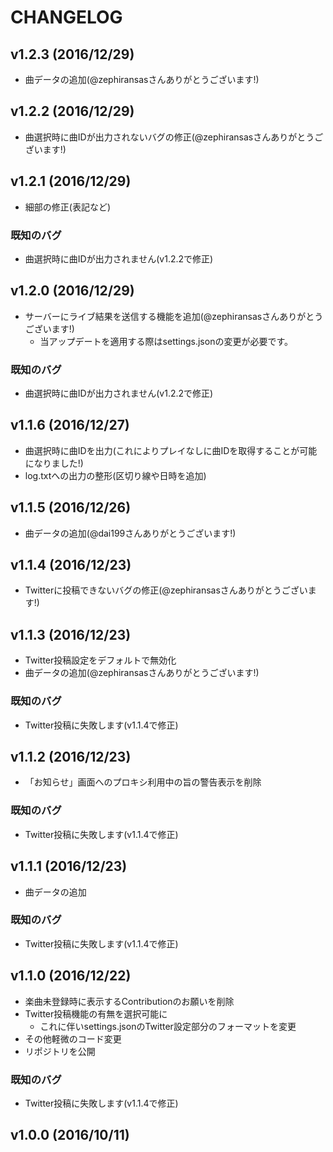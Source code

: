 # CHANGELOG

## v1.2.3 (2016/12/29)

* 曲データの追加(@zephiransasさんありがとうございます!)

## v1.2.2 (2016/12/29)

* 曲選択時に曲IDが出力されないバグの修正(@zephiransasさんありがとうございます!)

## v1.2.1 (2016/12/29)

* 細部の修正(表記など)

### 既知のバグ

* 曲選択時に曲IDが出力されません(v1.2.2で修正)

## v1.2.0 (2016/12/29)

* サーバーにライブ結果を送信する機能を追加(@zephiransasさんありがとうございます!)
    * 当アップデートを適用する際はsettings.jsonの変更が必要です。

### 既知のバグ

* 曲選択時に曲IDが出力されません(v1.2.2で修正)

## v1.1.6 (2016/12/27)

* 曲選択時に曲IDを出力(これによりプレイなしに曲IDを取得することが可能になりました!)
* log.txtへの出力の整形(区切り線や日時を追加)

## v1.1.5 (2016/12/26)

* 曲データの追加(@dai199さんありがとうございます!)

## v1.1.4 (2016/12/23)

* Twitterに投稿できないバグの修正(@zephiransasさんありがとうございます!)

## v1.1.3 (2016/12/23)

* Twitter投稿設定をデフォルトで無効化
* 曲データの追加(@zephiransasさんありがとうございます!)

### 既知のバグ

* Twitter投稿に失敗します(v1.1.4で修正)

## v1.1.2 (2016/12/23)

* 「お知らせ」画面へのプロキシ利用中の旨の警告表示を削除

### 既知のバグ

* Twitter投稿に失敗します(v1.1.4で修正)

## v1.1.1 (2016/12/23)

* 曲データの追加

### 既知のバグ

* Twitter投稿に失敗します(v1.1.4で修正)

## v1.1.0 (2016/12/22)

* 楽曲未登録時に表示するContributionのお願いを削除
* Twitter投稿機能の有無を選択可能に
    * これに伴いsettings.jsonのTwitter設定部分のフォーマットを変更
* その他軽微のコード変更
* リポジトリを公開

### 既知のバグ

* Twitter投稿に失敗します(v1.1.4で修正)

## v1.0.0 (2016/10/11)
